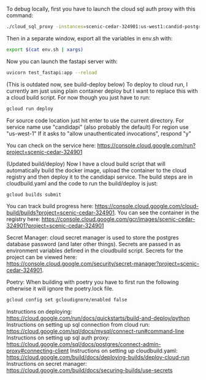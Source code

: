 To debug locally, first you have to launch the cloud sql auth proxy with this command:
```bash
./cloud_sql_proxy -instances=scenic-cedar-324901:us-west1:candid-postgresql=tcp:5432
```

Then in a separate window, export all the variables in env.sh with:
```bash
export $(cat env.sh | xargs)
```

Now you can launch the fastapi server with:
```bash
uvicorn test_fastapi:app --reload
```



(This is outdated now, see build-deploy below)
To deploy to cloud run, I currently am just using plain container deploy but I want to replace this with a cloud build script.  For now though you just have to run:
```bash
gcloud run deploy
```

For source code location just hit enter to use the current directory.
For service name use "candidapi" (also probably the default)
For region use "us-west-1"
If it asks to "allow unauthenticated invocations", respond "y"


You can check on the service here: https://console.cloud.google.com/run?project=scenic-cedar-324901




(Updated build/deploy)
Now I have a cloud build script that will automatically build the docker image, upload the container to the cloud registry and then deploy it to the candidapi service.  The build steps are in cloudbuild.yaml and the code to run the build/deploy is just:
```bash
gcloud builds submit
```

You can track build progress here: https://console.cloud.google.com/cloud-build/builds?project=scenic-cedar-324901.
You can see the container in the registry here: https://console.cloud.google.com/gcr/images/scenic-cedar-324901?project=scenic-cedar-324901




Secret Manager: cloud secret manager is used to store the postgres database password (and later other things).  Secrets are passed in as environment variables defined in the cloudbuild script.  Secrets for the project can be viewed here: https://console.cloud.google.com/security/secret-manager?project=scenic-cedar-324901.


Poetry: When building with poetry you have to first run the following otherwise it will ignore the poetry.lock file.
```bash
gcloud config set gcloudignore/enabled false
```


Instructions on deploying: https://cloud.google.com/run/docs/quickstarts/build-and-deploy/python
Instructions on setting up sql connection from cloud run: https://cloud.google.com/sql/docs/mysql/connect-run#command-line
Instructions on setting up sql auth proxy: https://cloud.google.com/sql/docs/postgres/connect-admin-proxy#connecting-client
Instructions on setting up cloudbuild.yaml: https://cloud.google.com/build/docs/deploying-builds/deploy-cloud-run
Instructions on secret manager: https://cloud.google.com/build/docs/securing-builds/use-secrets
